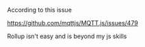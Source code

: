 According to this issue

https://github.com/mqttjs/MQTT.js/issues/479

Rollup isn't easy and is beyond my js skills
